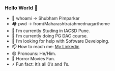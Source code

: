 ### Hello World 🤖

<!--
**ShubhamPimparkar/ShubhamPimparkar** is a ✨ _special_ ✨ repository because its `README.md` (this file) appears on your GitHub profile.

Here are some ideas to get you started:
-->
- 👾 whoami -> Shubham Pimparkar
- 🏘 pwd -> from/Maharashtra/ahmednagar/home 
- 🔭 I’m currently Studing in IACSD Pune.
- 🌱 I’m currently doing PG DAC course.
- 🤔 I’m looking for help with Software Developing.
- 📫 How to reach me: [My Linkedin](https://www.linkedin.com/in/shubham-pimparkar11/)
- 😄 Pronouns: He/Him.
- 👻 Horror Movies Fan.
- ⚡ Fun fact: It’s all 0’s and 1’s.

